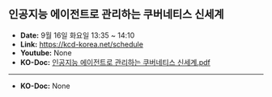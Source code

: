 
## 인공지능 에이전트로 관리하는 쿠버네티스 신세계
- **Date:** 9월 16일 화요일 13:35 ~ 14:10
- **Link:** https://kcd-korea.net/schedule
- **Youtube:** None 
- **KO-Doc:** [인공지능 에이전트로 관리하는 쿠버네티스 신세계.pdf](https://)
---
- **KO-Doc:** None 


